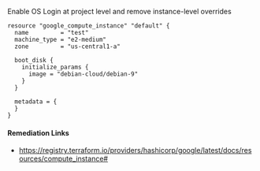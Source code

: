 
Enable OS Login at project level and remove instance-level overrides

```hcl
resource "google_compute_instance" "default" {
  name         = "test"
  machine_type = "e2-medium"
  zone         = "us-central1-a"

  boot_disk {
    initialize_params {
      image = "debian-cloud/debian-9"
    }
  }

  metadata = {
  }
}
```

#### Remediation Links
 - https://registry.terraform.io/providers/hashicorp/google/latest/docs/resources/compute_instance#

